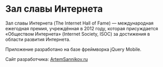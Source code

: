 # Зал славы Интернета

Зал славы Интернета (The Internet Hall of Fame) — международная ежегодная премия, учреждённая в 2012 году, которая присуждается «Обществом Интернета» (Internet Society, ISOC) за достижения в области развития Интернета.

Приложение разработано на базе фреймворка jQuery Mobile.

Сайт разработчика: [ArtemSannikov.ru](http://artemsannikov.ru)